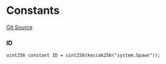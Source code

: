 # Constants

[Git Source](https://github.com/Moving-Castles/eat-drain-arson/blob/7bfd8b7722dbe81e95349eb300f1195a0dad2f0a/src/systems/SpawnSystem.sol)

### ID

```solidity
uint256 constant ID = uint256(keccak256("system.Spawn"));
```
